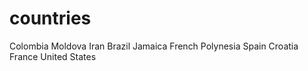 # countries
Colombia
Moldova
Iran
Brazil
Jamaica
French Polynesia
Spain
Croatia
France
United States